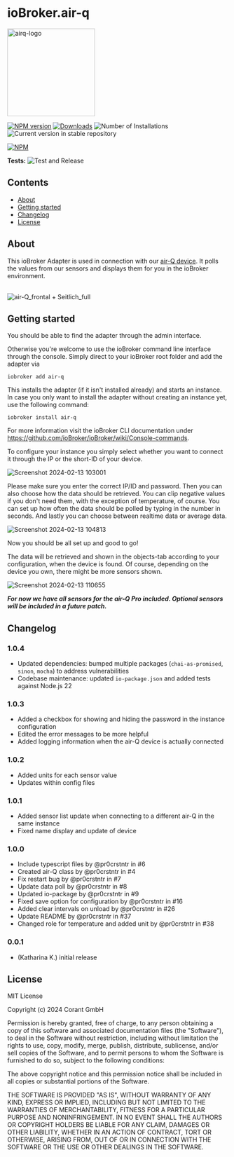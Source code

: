 # ioBroker.air-q 
<img src="admin/air-q.png" alt="airq-logo" width="200"/>

[![NPM version](https://img.shields.io/npm/v/iobroker.air-q.svg)](https://www.npmjs.com/package/iobroker.air-q)
[![Downloads](https://img.shields.io/npm/dm/iobroker.air-q.svg)](https://www.npmjs.com/package/iobroker.air-q)
![Number of Installations](https://iobroker.live/badges/air-q-installed.svg)
![Current version in stable repository](https://iobroker.live/badges/air-q-stable.svg)

[![NPM](https://nodei.co/npm/iobroker.air-q.png?downloads=true)](https://nodei.co/npm/iobroker.air-q/)

**Tests:** ![Test and Release](https://github.com/CorantGmbH/ioBroker.air-q/workflows/Test%20and%20Release/badge.svg)

## Contents
- [About](#about)
- [Getting started](#start)
- [Changelog](#change)
- [License](#license)


## About <a id="about"/>

This ioBroker Adapter is used in connection with our [air-Q device](https://www.air-q.com). It polls the values from our sensors and displays them for you in the ioBroker environment. 
</br>
</br>

![air-Q_frontal + Seitlich_full](https://github.com/CorantGmbH/ioBroker.air-q/assets/107550719/5c38d737-9641-463f-bd07-ac62ce5f1973)

## Getting started <a id="start" />

You should be able to find the adapter through the admin interface.

Otherwise you're welcome to use the ioBroker command line interface through the console. Simply direct to your ioBroker root folder and add the adapter via
```
iobroker add air-q
```
This installs the adapter (if it isn't installed already) and starts an instance. 
In case you only want to install the adapter without creating an instance yet, use the following command:

```
iobroker install air-q
```

For more information visit the ioBroker CLI documentation under https://github.com/ioBroker/ioBroker/wiki/Console-commands. 

To configure your instance you simply select whether you want to connect it through the IP or the short-ID of your device.

![Screenshot 2024-02-13 103001](https://github.com/CorantGmbH/ioBroker.air-q/assets/107550719/ec878783-af56-490d-af66-43c53c27df20)

Please make sure you enter the correct IP/ID and password. 
Then you can also choose how the data should be retrieved. You can clip negative values if you don't need them, with the exception of temperature, of course. You can set up how often the data should be polled by typing in the number in seconds. And lastly you can choose between realtime data or average data. 

![Screenshot 2024-02-13 104813](https://github.com/CorantGmbH/ioBroker.air-q/assets/107550719/429c57ab-933f-4930-a02b-30da7b5df180)

Now you should be all set up and good to go!

The data will be retrieved and shown in the objects-tab according to your configuration, when the device is found. Of course, depending on the device you own, there might be more sensors shown. 

![Screenshot 2024-02-13 110655](https://github.com/CorantGmbH/ioBroker.air-q/assets/107550719/5639fdcb-3acf-4223-b1fa-fb69016c9d7b)

***For now we have all sensors for the air-Q Pro included. Optional sensors will be included in a future patch.***

## Changelog <a id="change" />

### 1.0.4

* Updated dependencies: bumped multiple packages (`chai-as-promised`, `sinon`, `mocha`) to address vulnerabilities
* Codebase maintenance: updated `io-package.json` and added tests against Node.js 22

### 1.0.3

* Added a checkbox for showing and hiding the password in the instance configuration
* Edited the error messages to be more helpful
* Added logging information when the air-Q device is actually connected

### 1.0.2

* Added units for each sensor value
* Updates within config files

### 1.0.1

* Added sensor list update when connecting to a different air-Q in the same instance
* Fixed name display and update of device

### 1.0.0

* Include typescript files by @pr0crstntr in #6
* Created air-Q class by @pr0crstntr in #4
* Fix restart bug by @pr0crstntr in #7
* Update data poll by @pr0crstntr in #8
* Updated io-package by @pr0crstntr in #9
* Fixed save option for configuration by @pr0crstntr in #16
* Added clear intervals on unload by @pr0crstntr in #26
* Update README by @pr0crstntr in #37
* Changed role for temperature and added unit by @pr0crstntr in #38

### 0.0.1

* (Katharina K.) initial release


## License <a id="license"/>

MIT License

Copyright (c) 2024 Corant GmbH

Permission is hereby granted, free of charge, to any person obtaining a copy
of this software and associated documentation files (the "Software"), to deal
in the Software without restriction, including without limitation the rights
to use, copy, modify, merge, publish, distribute, sublicense, and/or sell
copies of the Software, and to permit persons to whom the Software is
furnished to do so, subject to the following conditions:

The above copyright notice and this permission notice shall be included in all
copies or substantial portions of the Software.

THE SOFTWARE IS PROVIDED "AS IS", WITHOUT WARRANTY OF ANY KIND, EXPRESS OR
IMPLIED, INCLUDING BUT NOT LIMITED TO THE WARRANTIES OF MERCHANTABILITY,
FITNESS FOR A PARTICULAR PURPOSE AND NONINFRINGEMENT. IN NO EVENT SHALL THE
AUTHORS OR COPYRIGHT HOLDERS BE LIABLE FOR ANY CLAIM, DAMAGES OR OTHER
LIABILITY, WHETHER IN AN ACTION OF CONTRACT, TORT OR OTHERWISE, ARISING FROM,
OUT OF OR IN CONNECTION WITH THE SOFTWARE OR THE USE OR OTHER DEALINGS IN THE
SOFTWARE.
